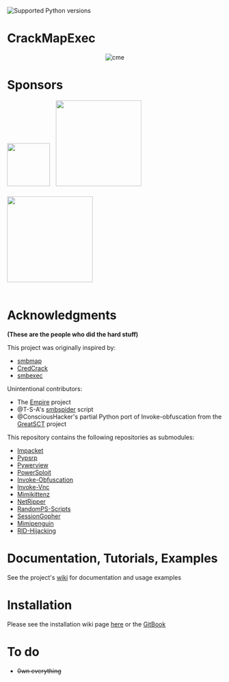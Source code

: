 ![Supported Python versions](https://img.shields.io/badge/python-3.7+-blue.svg)

# CrackMapExec

<p align="center">
  <img src="https://cloud.githubusercontent.com/assets/5151193/17577511/d312ceb4-5f3b-11e6-8de5-8822246289fd.jpg" alt="cme"/>
</p>

# Sponsors
[<img src="https://www.blackhillsinfosec.com/wp-content/uploads/2016/03/BHIS-logo-L-300x300.png" width="100" height="100"/>](https://www.blackhillsinfosec.com/)
[<img src="https://handbook.volkis.com.au/assets/img/Volkis_Logo_Landscape.svg" width="200" hspace="10"/>](https://volkis.com.au)
[<img src="https://user-images.githubusercontent.com/5151193/85817125-875e0880-b743-11ea-83e9-764cd55a29c5.png" width="200" vspace="21"/>](https://qomplx.com/blog/cyber/)

# Acknowledgments
**(These are the people who did the hard stuff)**

This project was originally inspired by:
- [smbmap](https://github.com/ShawnDEvans/smbmap)
- [CredCrack](https://github.com/gojhonny/CredCrack)
- [smbexec](https://github.com/pentestgeek/smbexec)

Unintentional contributors:

- The [Empire](https://github.com/PowerShellEmpire/Empire) project
- @T-S-A's [smbspider](https://github.com/T-S-A/smbspider) script
- @ConsciousHacker's partial Python port of Invoke-obfuscation from the [GreatSCT](https://github.com/GreatSCT/GreatSCT) project

This repository contains the following repositories as submodules:
- [Impacket](https://github.com/CoreSecurity/impacket)
- [Pypsrp](https://github.com/jborean93/pypsrp)
- [Pywerview](https://github.com/the-useless-one/pywerview)
- [PowerSploit](https://github.com/PowerShellMafia/PowerSploit)
- [Invoke-Obfuscation](https://github.com/danielbohannon/Invoke-Obfuscation)
- [Invoke-Vnc](https://github.com/artkond/Invoke-Vnc)
- [Mimikittenz](https://github.com/putterpanda/mimikittenz)
- [NetRipper](https://github.com/NytroRST/NetRipper)
- [RandomPS-Scripts](https://github.com/xorrior/RandomPS-Scripts)
- [SessionGopher](https://github.com/fireeye/SessionGopher)
- [Mimipenguin](https://github.com/huntergregal/mimipenguin)
- [RID-Hijacking](https://github.com/r4wd3r/RID-Hijacking)

# Documentation, Tutorials, Examples
See the project's [wiki](https://github.com/byt3bl33d3r/CrackMapExec/wiki) for documentation and usage examples

# Installation
Please see the installation wiki page [here](https://github.com/byt3bl33d3r/CrackMapExec/wiki/Installation) or the [GitBook](https://mpgn.gitbook.io/crackmapexec/)

# To do
- ~~0wn everything~~
